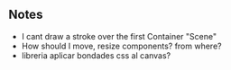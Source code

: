 ## Notes

- I cant draw a stroke over the first Container "Scene"
- How should I move, resize components? from where?
- libreria aplicar bondades css al canvas?

